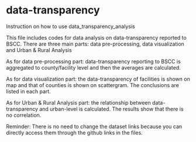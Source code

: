 # data-transparency
Instruction on how to use data_transparency_analysis

This file includes codes for data analysis on data-transparency reported to BSCC. There are three main parts: data pre-processing, data visualization and Urban & Rural Analysis

As for data pre-processing part: data-transparency reporting to BSCC is aggregated to county/facility level and then the averages are calculated.

As for data visualization part: the data-transparency of facilities is shown on map and that of counties is shown on scattergram. The conclusions are listed in each part.

As for Urban & Rural Analysis part: the relationship between data-transparency and urban-level is calculated. The results show that there is no correlation.

Reminder: There is no need to change the dataset links because you can directly access them through the github links in the files.
